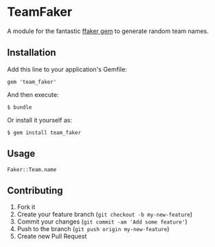 # TeamFaker

A module for the fantastic [ffaker gem](https://rubygems.org/gems/ffaker) to generate random team names.

## Installation

Add this line to your application's Gemfile:

    gem 'team_faker'

And then execute:

    $ bundle

Or install it yourself as:

    $ gem install team_faker

## Usage

	Faker::Team.name

## Contributing

1. Fork it
2. Create your feature branch (`git checkout -b my-new-feature`)
3. Commit your changes (`git commit -am 'Add some feature'`)
4. Push to the branch (`git push origin my-new-feature`)
5. Create new Pull Request
